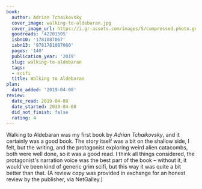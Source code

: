 ```yaml
---
book:
  author: Adrian Tchaikovsky
  cover_image: walking-to-aldebaran.jpg
  cover_image_url: https://i.gr-assets.com/images/S/compressed.photo.goodreads.com/books/1539510199l/42201505._SX98_.jpg
  goodreads: '42201505'
  isbn10: '1781087067'
  isbn13: '9781781087060'
  pages: '140'
  publication_year: '2019'
  slug: walking-to-aldebaran
  tags:
  - scifi
  title: Walking to Aldebaran
plan:
  date_added: '2019-04-08'
review:
  date_read: 2019-04-08
  date_started: 2019-04-08
  did_not_finish: false
  rating: 4
---
```


Walking to Aldebaran was my first book by *Adrian Tchaikovsky*, and it certainly was a good book. The story itself was a bit on the shallow side, I felt, but the writing, and the protagonist exploring weird alien catacombs, both were well done, so it was a good read. I think all things considered, the protagonist's narration voice was the best part of the book – without it, it would've been kind of generic grim scifi, but this way it was quite a bit better than that. (A review copy was provided in exchange for an honest review by the publisher, via NetGalley.)
